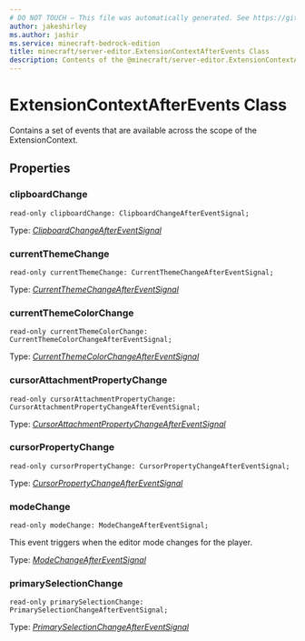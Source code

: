 ```yaml
---
# DO NOT TOUCH — This file was automatically generated. See https://github.com/mojang/minecraftapidocsgenerator to modify descriptions, examples, etc.
author: jakeshirley
ms.author: jashir
ms.service: minecraft-bedrock-edition
title: minecraft/server-editor.ExtensionContextAfterEvents Class
description: Contents of the @minecraft/server-editor.ExtensionContextAfterEvents class.
---
```

# ExtensionContextAfterEvents Class

Contains a set of events that are available across the scope of the ExtensionContext.

## Properties

### **clipboardChange**
`read-only clipboardChange: ClipboardChangeAfterEventSignal;`

Type: [*ClipboardChangeAfterEventSignal*](ClipboardChangeAfterEventSignal.md)

### **currentThemeChange**
`read-only currentThemeChange: CurrentThemeChangeAfterEventSignal;`

Type: [*CurrentThemeChangeAfterEventSignal*](CurrentThemeChangeAfterEventSignal.md)

### **currentThemeColorChange**
`read-only currentThemeColorChange: CurrentThemeColorChangeAfterEventSignal;`

Type: [*CurrentThemeColorChangeAfterEventSignal*](CurrentThemeColorChangeAfterEventSignal.md)

### **cursorAttachmentPropertyChange**
`read-only cursorAttachmentPropertyChange: CursorAttachmentPropertyChangeAfterEventSignal;`

Type: [*CursorAttachmentPropertyChangeAfterEventSignal*](CursorAttachmentPropertyChangeAfterEventSignal.md)

### **cursorPropertyChange**
`read-only cursorPropertyChange: CursorPropertyChangeAfterEventSignal;`

Type: [*CursorPropertyChangeAfterEventSignal*](CursorPropertyChangeAfterEventSignal.md)

### **modeChange**
`read-only modeChange: ModeChangeAfterEventSignal;`

This event triggers when the editor mode changes for the player.

Type: [*ModeChangeAfterEventSignal*](ModeChangeAfterEventSignal.md)

### **primarySelectionChange**
`read-only primarySelectionChange: PrimarySelectionChangeAfterEventSignal;`

Type: [*PrimarySelectionChangeAfterEventSignal*](PrimarySelectionChangeAfterEventSignal.md)
